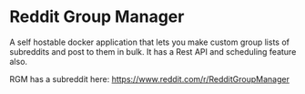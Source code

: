 # Reddit Group Manager
A self hostable docker application that lets you make custom group lists of subreddits and post to them in bulk. It has a Rest API and scheduling feature also.

RGM has a subreddit here: https://www.reddit.com/r/RedditGroupManager

